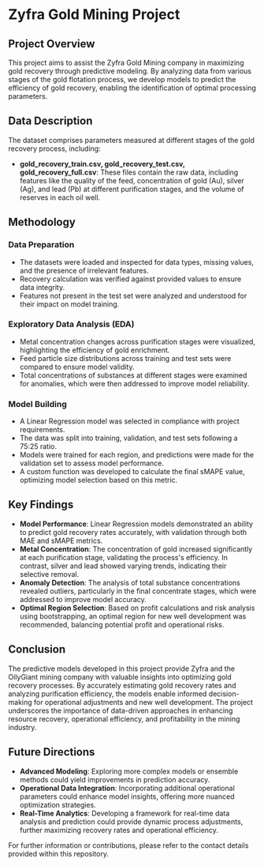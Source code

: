 # Zyfra Gold Mining Project

## Project Overview

This project aims to assist the Zyfra Gold Mining company in maximizing gold recovery through predictive modeling. By analyzing data from various stages of the gold flotation process, we develop models to predict the efficiency of gold recovery, enabling the identification of optimal processing parameters.

## Data Description

The dataset comprises parameters measured at different stages of the gold recovery process, including:

- **gold_recovery_train.csv, gold_recovery_test.csv, gold_recovery_full.csv**: These files contain the raw data, including features like the quality of the feed, concentration of gold (Au), silver (Ag), and lead (Pb) at different purification stages, and the volume of reserves in each oil well.

## Methodology

### Data Preparation

- The datasets were loaded and inspected for data types, missing values, and the presence of irrelevant features.
- Recovery calculation was verified against provided values to ensure data integrity.
- Features not present in the test set were analyzed and understood for their impact on model training.

### Exploratory Data Analysis (EDA)

- Metal concentration changes across purification stages were visualized, highlighting the efficiency of gold enrichment.
- Feed particle size distributions across training and test sets were compared to ensure model validity.
- Total concentrations of substances at different stages were examined for anomalies, which were then addressed to improve model reliability.

### Model Building

- A Linear Regression model was selected in compliance with project requirements.
- The data was split into training, validation, and test sets following a 75:25 ratio.
- Models were trained for each region, and predictions were made for the validation set to assess model performance.
- A custom function was developed to calculate the final sMAPE value, optimizing model selection based on this metric.

## Key Findings

- **Model Performance**: Linear Regression models demonstrated an ability to predict gold recovery rates accurately, with validation through both MAE and sMAPE metrics.
- **Metal Concentration**: The concentration of gold increased significantly at each purification stage, validating the process's efficiency. In contrast, silver and lead showed varying trends, indicating their selective removal.
- **Anomaly Detection**: The analysis of total substance concentrations revealed outliers, particularly in the final concentrate stages, which were addressed to improve model accuracy.
- **Optimal Region Selection**: Based on profit calculations and risk analysis using bootstrapping, an optimal region for new well development was recommended, balancing potential profit and operational risks.

## Conclusion

The predictive models developed in this project provide Zyfra and the OilyGiant mining company with valuable insights into optimizing gold recovery processes. By accurately estimating gold recovery rates and analyzing purification efficiency, the models enable informed decision-making for operational adjustments and new well development. The project underscores the importance of data-driven approaches in enhancing resource recovery, operational efficiency, and profitability in the mining industry.

## Future Directions

- **Advanced Modeling**: Exploring more complex models or ensemble methods could yield improvements in prediction accuracy.
- **Operational Data Integration**: Incorporating additional operational parameters could enhance model insights, offering more nuanced optimization strategies.
- **Real-Time Analytics**: Developing a framework for real-time data analysis and prediction could provide dynamic process adjustments, further maximizing recovery rates and operational efficiency.

For further information or contributions, please refer to the contact details provided within this repository.
